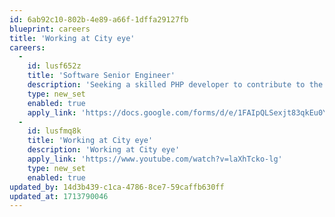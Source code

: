 ```yaml
---
id: 6ab92c10-802b-4e89-a66f-1dffa29127fb
blueprint: careers
title: 'Working at City eye'
careers:
  -
    id: lusf652z
    title: 'Software Senior Engineer'
    description: 'Seeking a skilled PHP developer to contribute to the design, development, and maintenance of web-based applications, ensuring high performance, scalability, and security.'
    type: new_set
    enabled: true
    apply_link: 'https://docs.google.com/forms/d/e/1FAIpQLSexjt83qkEu0YvKtHg7C9tJa4XV5-LVDjp01lp9wzbzv6LbNg/viewform'
  -
    id: lusfmq8k
    title: 'Working at City eye'
    description: 'Working at City eye'
    apply_link: 'https://www.youtube.com/watch?v=laXhTcko-lg'
    type: new_set
    enabled: true
updated_by: 14d3b439-c1ca-4786-8ce7-59caffb630ff
updated_at: 1713790046
---
```

